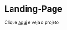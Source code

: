 # <h1>Landing-Page</h1>
<p>Clique <a href="https://luskardev.github.io/Landing-Page/"> aqui</a> e veja o projeto </p>
